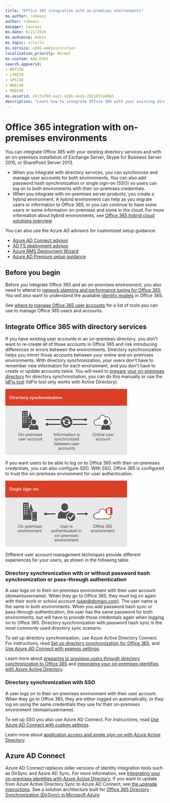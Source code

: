 ```yaml
---
title: "Office 365 integration with on-premises environments"
ms.author: robmazz
author: robmazz
manager: laurawi
ms.date: 8/21/2018
ms.audience: Admin
ms.topic: article
ms.service: o365-administration
localization_priority: Normal
ms.custom: Adm_O365
search.appverid:
- MET150
- LYN150
- SPS150
- MOE150
- MED150
ms.assetid: 263faf8d-aa21-428b-aed3-2021837a4b65
description: "Learn how to integrate Office 365 with your existing directory services."
---
```


# Office 365 integration with on-premises environments

You can integrate Office 365 with your existing directory services and with an on-premises installation of Exchange Server, Skype for Business Server 2015, or SharePoint Server 2013.
  
 - When you integrate with directory services, you can synchronize and manage user accounts for both environments. You can also add password hash synchronization or single sign-on (SSO) so users can log on to both environments with their on-premises credentials.
 - When you integrate with on-premises server products, you create a hybrid environment. A hybrid environment can help as you migrate users or information to Office 365, or you can continue to have some users or some information on-premises and some in the cloud. For more information about hybrid environments, see [Office 365 hybrid cloud solutions overview](https://support.office.com/article/59616fab-acdb-40e9-b414-cf0c965c80b7).

You can also use the Azure AD advisors for customized setup guidance:
- [Azure AD Connect advisor](https://aka.ms/aadconnectpwsync)
- [AD FS deployment advisor](https://aka.ms/adfsguidance)
- [Azure RMS Deployment Wizard](https://aka.ms/azuremsguidance)
- [Azure AD Premium setup guidance](https://aka.ms/aadpguidance)
   
## Before you begin
Before you integrate Office 365 and an on-premises environment, you also need to attend to [network planning and performance tuning for Office 365](network-planning-and-performance.md). You will also want to understand the available [identity models](about-office-365-identity.md) in Office 365. 

See [where to manage Office 365 user accounts](manage-office-365-accounts.md) for a list of tools you can use to manage Office 365 users and accounts. 
  
## Integrate Office 365 with directory services
If you have existing user accounts in an on-premises directory, you don't want to re-create all of those accounts in Office 365 and risk introducing differences or errors between the environments. Directory synchronization helps you mirror those accounts between your online and on-premises environments. With directory synchronization, your users don't have to remember new information for each environment, and you don't have to create or update accounts twice. You will need to [prepare your on-premises directory](prepare-for-directory-synchronization.md) for directory synchronization, you can do this manually or use the [IdFix tool](install-and-run-idfix.md) (IdFix tool only works with Active Directory). 
  
![Use directory synchronization to keep on-premises and online user account information synchronized](media/a64af0d0-9be6-46b1-8727-277e683abf5e.png)
  
If you want users to be able to log on to Office 365 with their on-premises credentials, you can also configure SSO. With SSO, Office 365 is configured to trust the on-premises environment for user authentication.
  
![With single sign-on, the same account is available in both the on-premises and online environments](media/d76235f2-8a53-405e-b8ef-dfa4cfc208b8.png)
  
Different user account management techniques provide different experiences for your users, as shown in the following table.
 
### **Directory synchronization with or without password hash synchronization or pass-through authentication**
A user logs on to their on-premises environment with their user account (domain\username). When they go to Office 365, they must log on again with their work or school account (user@domain.com). The user name is the same in both environments. When you add password hash sync or pass-through authentication, the user has the same password for both environments, but will have to provide those credentials again when logging on to Office 365. Directory synchronization with password hash sync is the most commonly used directory sync scenario.

To set up directory synchronization, use Azure Active Directory Connect. For instructions, read [Set up directory synchronization for Office 365](set-up-directory-synchronization.md), and [Use Azure AD Connect with express settings](https://go.microsoft.com/fwlink/p/?LinkId=698537).

Learn more about [preparing to provision users through directory synchronization to Office 365](prepare-for-directory-synchronization.md) and [integrating your on-premises identifies with Azure Active Directory](https://go.microsoft.com/fwlink/?LinkId=518101).

### **Directory synchronization with SSO**
A user logs on to their on-premises environment with their user account. When they go to Office 365, they are either logged on automatically, or they log on using the same credentials they use for their on-premises environment (domain\username).

To set up SSO you also use Azure AD Connect. For instructions, read [Use Azure AD Connect with custom settings](https://go.microsoft.com/fwlink/p/?LinkID=698430).

Learn more about [application access and single sign-on with Azure Active Directory](https://go.microsoft.com/fwlink/p/?LinkId=698604).

## Azure AD Connect
Azure AD Connect replaces older versions of identity integration tools such as DirSync and Azure AD Sync. For more information, see [Integrating your on-premises identities with Azure Active Directory](https://go.microsoft.com/fwlink/p/?LinkId=527969). If you want to update from Azure Active Directory Sync to Azure AD Connect, see [the upgrade instructions](https://go.microsoft.com/fwlink/p/?LinkId=733240). See a solution architecture built for [Office 365 Directory Synchronization (DirSync) in Microsoft Azure](https://go.microsoft.com/fwlink/?LinkId=517887).